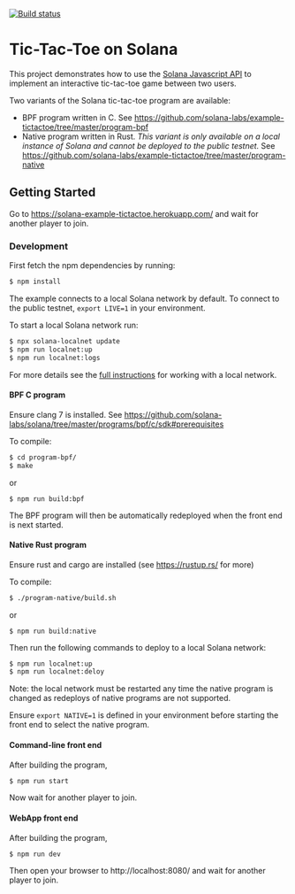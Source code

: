 [![Build status][travis-image]][travis-url]

[travis-image]: https://api.travis-ci.org/solana-labs/example-tictactoe.svg?branch=master
[travis-url]: https://travis-ci.org/solana-labs/example-tictactoe

# Tic-Tac-Toe on Solana

This project demonstrates how to use the [Solana Javascript API](https://github.com/solana-labs/solana-web3.js)
to implement an interactive tic-tac-toe game between two users.

Two variants of the Solana tic-tac-toe program are available:
* BPF program written in C. See https://github.com/solana-labs/example-tictactoe/tree/master/program-bpf
* Native program written in Rust.  *This variant is only available on a local
  instance of Solana and cannot be deployed to the public testnet.*  See https://github.com/solana-labs/example-tictactoe/tree/master/program-native

## Getting Started
Go to https://solana-example-tictactoe.herokuapp.com/ and wait for another player to join.

### Development

First fetch the npm dependencies by running:
```sh
$ npm install
```

The example connects to a local Solana network by default.  To connect to the
public testnet, `export LIVE=1` in your environment.

To start a local Solana network run:
```bash
$ npx solana-localnet update
$ npm run localnet:up
$ npm run localnet:logs
```
For more details see the [full instructions](https://github.com/solana-labs/solana-web3.js#local-network)
for working with a local network.

#### BPF C program
Ensure clang 7 is installed.  See https://github.com/solana-labs/solana/tree/master/programs/bpf/c/sdk#prerequisites

To compile:
```sh
$ cd program-bpf/
$ make
```
or
```
$ npm run build:bpf
```

The BPF program will then be automatically redeployed when the front end is next
started.

#### Native Rust program
Ensure rust and cargo are installed (see https://rustup.rs/ for more)

To compile:
```sh
$ ./program-native/build.sh
```
or
```
$ npm run build:native
```

Then run the following commands to deploy to a local Solana network:
```sh
$ npm run localnet:up
$ npm run localnet:deloy
```

Note: the local network must be restarted any time the native program is changed
as redeploys of native programs are not supported.

Ensure `export NATIVE=1` is defined in your environment before
starting the front end to select the native program.

#### Command-line front end
After building the program,

```sh
$ npm run start
```

Now wait for another player to join.

#### WebApp front end
After building the program,

```sh
$ npm run dev
```

Then open your browser to http://localhost:8080/ and wait for another player to join.
